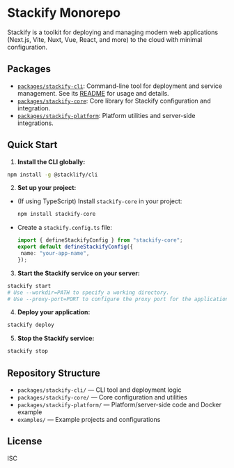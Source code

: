 
# Stackify Monorepo

Stackify is a toolkit for deploying and managing modern web applications (Next.js, Vite, Nuxt, Vue, React, and more) to the cloud with minimal configuration.

## Packages

- [`packages/stackify-cli`](./packages/stackify-cli): Command-line tool for deployment and service management. See its [README](./packages/stackify-cli/README.md) for usage and details.
- [`packages/stackify-core`](./packages/stackify-core): Core library for Stackify configuration and integration.
- [`packages/stackify-platform`](./packages/stackify-platform): Platform utilities and server-side integrations.

## Quick Start

1. **Install the CLI globally:**
  ```bash
  npm install -g @stacklify/cli
  ```
2. **Set up your project:**
  - (If using TypeScript) Install `stackify-core` in your project:
    ```bash
    npm install stackify-core
    ```
  - Create a `stackify.config.ts` file:
    ```typescript
    import { defineStackifyConfig } from "stackify-core";
    export default defineStackifyConfig({
     name: "your-app-name",
    });
    ```
3. **Start the Stackify service on your server:**
  ```bash
  stackify start
  # Use --workdir=PATH to specify a working directory.
  # Use --proxy-port=PORT to configure the proxy port for the application.
  ```
4. **Deploy your application:**
  ```bash
  stackify deploy
  ```
5. **Stop the Stackify service:**
  ```bash
  stackify stop
  ```

## Repository Structure

- `packages/stackify-cli/` — CLI tool and deployment logic
- `packages/stackify-core/` — Core configuration and utilities
- `packages/stackify-platform/` — Platform/server-side code and Docker example
- `examples/` — Example projects and configurations

## License
ISC